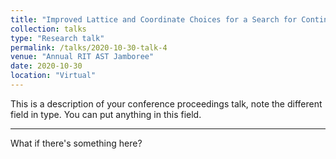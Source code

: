 ```yaml
---
title: "Improved Lattice and Coordinate Choices for a Search for Continuous Gravitational Waves from Sco X-1"
collection: talks
type: "Research talk"
permalink: /talks/2020-10-30-talk-4
venue: "Annual RIT AST Jamboree"
date: 2020-10-30
location: "Virtual"
---
```


This is a description of your conference proceedings talk, note the different field in type. You can put anything in this field.


---
What if there's something here?